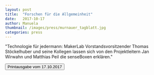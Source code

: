 ```yaml
---
layout: post
title:  "Forschen für die Allgemeinheit"
date:   2017-10-17
author: Manuela
thumbnail: /images/press/murnauer_tagblatt.jpg
categories: press
---
```

"Technologie für jedermann: MakerLab Vorstandsvorsitzender Thomas Stöckelhuber und seine Kollegen lassen sich von den Projektleitern Jan Wirwahn und Matthias Peil die senseBoxen erklären."

<a href='{{ site.baseurl | append: "/docs/Murnauer-Tagblatt.pdf" }}' target="_blank">
    <button class="btn">Printausgabe vom 17.10.2017</button></a>

